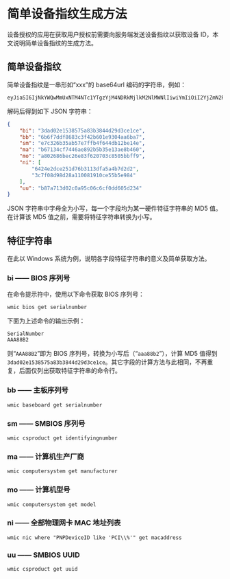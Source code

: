 # 简单设备指纹生成方法

设备授权的应用在获取用户授权前需要向服务端发送设备指纹以获取设备 ID，本文说明简单设备指纹的生成方法。

## 简单设备指纹

简单设备指纹是一串形如“xxx”的 base64url 编码的字符串，例如：

```
eyJiaSI6IjNkYWQwMmUxNTM4NTc1YTgzYjM4NDRkMjlkM2NlMWNlIiwiYmIiOiI2YjZmN2RkZjg2ODNjM2Y0MmI2MDFlOTMwNGFhNmJhNyIsInNtIjoiZTdjMzI2YjM1YWI1N2U3ZmZiNGY2NDRkYjEyYmUxNGUiLCJtYSI6ImI2NzEzNGNmNzQ0NmFlODkyYjViMzVlMTNhZThiNDYwIiwibW8iOiJhODAyNjg2YmVjMjZlODNmNjIwNzAzYzg1MDViYmZmOSIsIm5pIjpbIjY0MjRlMmRjZTI1MWQ3NmIzMTEzZGZhNWE0YjdkMmQyIiwiM2M3ZjA4ZDk4ZDI4YTExMDA4MTkxMGNlNTViNWU5ODQiXSwidXUiOiJiODdhNzEzZDAyYzBhOTVjMDZjNmNmMGRkNjA1ZDIzNCJ9
```

解码后得到如下 JSON 字符串：

```json
{
    "bi": "3dad02e1538575a83b3844d29d3ce1ce",
    "bb": "6b6f7ddf8683c3f42b601e9304aa6ba7",
    "sm": "e7c326b35ab57e7ffb4f644db12be14e",
    "ma": "b67134cf7446ae892b5b35e13ae8b460",
    "mo": "a802686bec26e83f620703c8505bbff9",
    "ni": [
        "6424e2dce251d76b3113dfa5a4b7d2d2",
        "3c7f08d98d28a110081910ce55b5e984"
    ],
    "uu": "b87a713d02c0a95c06c6cf0dd605d234"
}
```

JSON 字符串中字母全为小写，每一个字段均为某一硬件特征字符串的 MD5 值。在计算该 MD5 值之前，需要将特征字符串转换为小写。

## 特征字符串

在此以 Windows 系统为例，说明各字段特征字符串的意义及简单获取方法。

### bi —— BIOS 序列号

在命令提示符中，使用以下命令获取 BIOS 序列号：

```
wmic bios get serialnumber
```

下面为上述命令的输出示例：

```
SerialNumber
AAA88B2
```

则“`AAA88B2`”即为 BIOS 序列号，转换为小写后（“`aaa88b2`”），计算 MD5 值得到`3dad02e1538575a83b3844d29d3ce1ce`。其它字段的计算方法与此相同，不再重复，后面仅列出获取特征字符串的命令行。

### bb —— 主板序列号

```
wmic baseboard get serialnumber
```

### sm —— SMBIOS 序列号

```
wmic csproduct get identifyingnumber
```

### ma —— 计算机生产厂商

```
wmic computersystem get manufacturer
```

### mo —— 计算机型号

```
wmic computersystem get model
```

### ni —— 全部物理网卡 MAC 地址列表

```
wmic nic where "PNPDeviceID like 'PCI\\%'" get macaddress
```

### uu —— SMBIOS UUID

```
wmic csproduct get uuid
```
